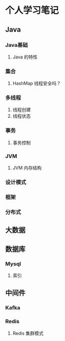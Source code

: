 # 个人学习笔记

## **Java**

### Java基础

1. Java 的特性

### 集合

1. HashMap 线程安全吗？

### 多线程

1. 线程创建
2. 线程状态

### 事务

1. 事务控制

### JVM

1. JVM 内存结构

### 设计模式

### 框架

### 分布式

## **大数据**

## **数据库**

### Mysql

1. 索引

## **中间件**

### Kafka

### Redis

1. Redis 集群模式